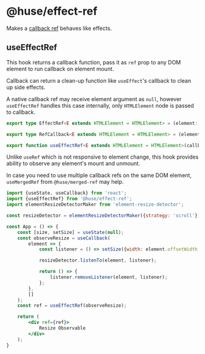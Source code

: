 # @huse/effect-ref

Makes a [callback ref](https://zh-hans.reactjs.org/docs/refs-and-the-dom.html#callback-refs) behaves like effects.

## useEffectRef

This hook returns a callback function, pass it as `ref` prop to any DOM element to run callback on element mount.

Callback can return a clean-up function like `useEffect`'s callback to clean up side effects.

A native callback ref may receive element argument as `null`, however `useEffectRef` handles this case internally,
only `HTMLElement` node is passed to callback.

```typescript
export type EffectRef<E extends HTMLElement = HTMLElement> = (element: E | null) => void;

export type RefCallback<E extends HTMLElement = HTMLElement> = (element: E) => (() => void) | void;

export function useEffectRef<E extends HTMLElement = HTMLElement>(callback: RefCallback<E>): EffectRef<E>;
```

Unlike `useRef` which is not responsive to element change, this hook provides ability to observe any element's mount and unmount.

In case you need to use multiple callback refs on the same DOM element, `useMergedRef` from `@huse/merged-ref` may help.

```jsx
import {useState, useCallback} from 'react';
import {useEffectRef} from '@huse/effect-ref';
import elementResizeDetectorMaker from 'element-resize-detector';

const resizeDetector = elementResizeDetectorMaker({strategy: 'scroll'});

const App = () => {
    const [size, setSize] = useState(null);
    const observeResize = useCallback(
        element => {
            const listener = () => setSize({width: element.offsetWidth, height: element.offsetHeight});

            resizeDetector.listenTo(element, listener);

            return () => {
                listener.removeListener(element, listener);
            };
        },
        []
    );
    const ref = useEffectRef(observeResize);

    return (
        <div ref={ref}>
            Resize Observable
        </div>
    );
}
```
